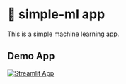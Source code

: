 # 🤖 simple-ml app

This is a simple machine learning app.

## Demo App

[![Streamlit App](https://static.streamlit.io/badges/streamlit_badge_black_white.svg)](https://simple-ml.streamlitapp.com/)
